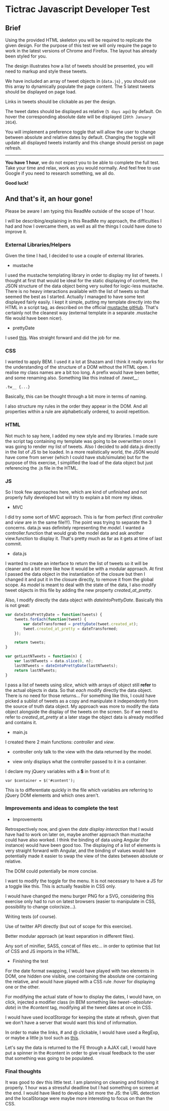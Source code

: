 # Tictrac Javascript Developer Test

## Brief

Using the provided HTML skeleton you will be required to replicate the given design. For the purpose of this test we will only require the page to work in the latest versions of Chrome and Firefox. The layout has already been styled for you.

The design illustrates how a list of tweets should be presented, you will need to markup and style these tweets.


We have included an array of tweet objects in (`data.js`) , you should use this array to dynamically populate the page content. The 5 latest tweets should be displayed on page load.

Links in tweets should be clickable as per the design.

The tweet dates should be displayed as relative (`5 days ago`) by default. On hover the corresponding absolute date will be displayed (`20th January 2014`).

You will implement a preference toggle that will allow the user to change between absolute and relative dates by default. Changing the toggle will update all displayed tweets instantly and this change should persist on page refresh.

---------------------------------------

**You have 1 hour**, we do not expect you to be able to complete the full test. Take your time and relax, work as you would normally. And feel free to use Google if you need to research something, we all do.

**Good luck!**


## And that's it, an hour gone!

Please be aware I am typing this ReadMe outside of the scope of 1 hour.

I will be describing/explaining in this ReadMe my approach, the difficulties I had and how I overcame them, as well as all the things I could have done to improve it.

### External Libraries/Helpers

Given the time I had, I decided to use a couple of external libraries.

- mustache

I used the mustache templating library in order to display my list of tweets. I thought at first that would be ideal for the static displaying of content, the JSON structure of the data object being very suited for logic-less mustache. There is no heavy interactions available with the list of tweets so that seemed the best as I started. Actually I managed to have some text displayed fairly easily.
I kept it simple, putting my template directly into the HTML in a script tag, as described on the official [mustache gitHub](https://github.com/janl/mustache.js#include-templates). That's certainly not the cleanest way (external template in a separate .mustache file would have been nicer).

- prettyDate

I used [this](https://github.com/wylst/pretty-date). Was straight forward and did the job for me.

### CSS

I wanted to apply BEM. I used it a lot at Shazam and I think it really works for the understanding of the structure of a DOM without the HTML open. I realise my class names are a bit too long. A prefix would have been better, and some renaming also. Something like this instead of *.tweet__*:

```
.tw__ {...}

```
Basically, this can be thought through a bit more in terms of naming.

I also structure my rules in the order they appear in the DOM. And all properties within a rule are alphabetically ordered, to avoid repetition.

### HTML

Not much to say here, I added my new style and my libraries. I made sure the script tag containing my template was going to be overwritten once I was going to render my list of tweets. Also I decided to add data.js directly in the list of JS to be loaded. In a more realistically world, the JSON would have come from server (which I could have stub/simulate) but for the purpose of this exercise, I simplified the load of the data object but just referencing the .js file in the HTML.

### JS

So I took few approaches here, which are kind of unfinished and not properly fully developed but will try to explain a bit more my ideas.

- MVC

I did try some sort of MVC approach. This is far from perfect (first *controller* and *view* are in the same file!!!). The point was trying to separate the 3 concerns. data.js was definitely representing the *model*. I wanted a controller.function that would grab the model data and ask another view.function to display it. That's pretty much as far as it gets at time of last commit.

- data.js

I wanted to create an interface to return the list of tweets so it will be cleaner and a bit more like how it would be with a modular approach. At first I passed the data object in the instantiation of the closure but then I changed it and put it in the closure directly, to remove it from the global scope. As *model* is meant to deal with the state of the data, I also modify tweet objects in this file by adding the new property *created_at_pretty*.

Also, I modify directly the data object with *dateIntoPrettyDate*. Basically this is not great:
```js
var dateIntoPrettyDate = function(tweets) {
    tweets.forEach(function(tweet) {
        var dateTransformed = prettyDate(tweet.created_at);
        tweet.created_at_pretty = dateTransformed;
    });

    return tweets;
}

var getLastNTweets = function(n) {
    var lastNTweets = data.slice(0, n);
    lastNTweets = dateIntoPrettyDate(lastNTweets);
    return lastNTweets;
}
```
I pass a list of tweets using *slice*, which with arrays of object still **refer** to the actual objects in data. So that *each* modify directly the data object. There is no need for those returns... For something like this, I could have picked a sublist of tweets as a copy and manipulate it independently from the source of truth data object. My approach was more to modify the data object alongside the display of the tweets on the screen. So if we need to refer to *created_at_pretty* at a later stage the object data is already modified and contains it.

- main.js

I created there 2 main functions: *controller* and *view*.

- controller only talk to the view with the data returned by the model.

- view only displays what the controller passed to it in a container.

I declare my jQuery variables with a **$** in front of it:

```
var $container = $('#content');
```
This is to differentiate quickly in the file which variables are referring to jQuery DOM elements and which ones aren't.

### Improvements and ideas to complete the test

- Improvements

Retrospectively now, and given the *date display interaction* that I would have had to work on later on, maybe another approach than mustache could have also worked. I think the binding of data using Angular (for instance) would have been good too. The displaying of a list of elements is very straight forward with Angular, and the binding of values would have potentially made it easier to swap the view of the dates between absolute or relative.

The DOM could potentially be more concise.

I want to modify the toggle for the menu. It is not necessary to have a JS for a toggle like this. This is actually feasible in CSS only.

I would have changed the menu burger PNG for a SVG, considering this exercise only had to run on latest browsers (easier to manipulate in CSS, possibility to change color/size...).

Writing tests (of course).

Use of twitter API directly (but out of scope for this exercise).

Better modular approach (at least separation in different files).

Any sort of minifier, SASS, concat of files etc... in order to optimise that list of CSS and JS imports in the HTML.

- Finishing the test

For the date format swapping, I would have played with two elements in DOM, one hidden one visible, one containing the absolute one containing the relative, and would have played with a CSS rule *:hover* for displaying one or the other.

For modifying the actual state of how to display the dates, I would have, on click, injected a modifier class (in BEM something like *tweet--absolute-date*) in the *#content* tag, modifying all the tweet dates at once in CSS.

I would have used *localStorage* for keeping the state at refresh, given that we don't have a server that would want this kind of information.

In order to make the links, # and @ clickable, I would have used a RegExp, or maybe a little js tool such as [this](https://github.com/bryanwoods/autolink-js).

Let's say the data is returned to the FE through a AJAX call, I would have put a spinner in the #content in order to give visual feedback to the user that something was going to be populated.

### Final thoughts

It was good to dev this little test. I am planning on cleaning and finishing it properly. 1 hour was a stressful deadline but I had something on screen at the end. I would have liked to develop a bit more the JS: the URL detection and the localStorage were maybe more interesting to focus on than the CSS.
